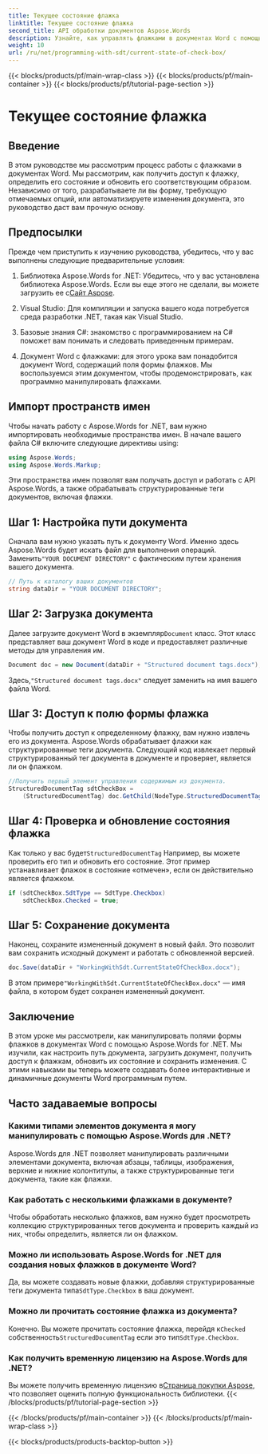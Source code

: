 ```yaml
---
title: Текущее состояние флажка
linktitle: Текущее состояние флажка
second_title: API обработки документов Aspose.Words
description: Узнайте, как управлять флажками в документах Word с помощью Aspose.Words for .NET. В этом руководстве рассматривается программная настройка, обновление и сохранение флажков.
weight: 10
url: /ru/net/programming-with-sdt/current-state-of-check-box/
---
```


{{< blocks/products/pf/main-wrap-class >}}
{{< blocks/products/pf/main-container >}}
{{< blocks/products/pf/tutorial-page-section >}}

# Текущее состояние флажка

## Введение

В этом руководстве мы рассмотрим процесс работы с флажками в документах Word. Мы рассмотрим, как получить доступ к флажку, определить его состояние и обновить его соответствующим образом. Независимо от того, разрабатываете ли вы форму, требующую отмечаемых опций, или автоматизируете изменения документа, это руководство даст вам прочную основу.

## Предпосылки

Прежде чем приступить к изучению руководства, убедитесь, что у вас выполнены следующие предварительные условия:

1.  Библиотека Aspose.Words for .NET: Убедитесь, что у вас установлена библиотека Aspose.Words. Если вы еще этого не сделали, вы можете загрузить ее с[Сайт Aspose](https://releases.aspose.com/words/net/).

2. Visual Studio: Для компиляции и запуска вашего кода потребуется среда разработки .NET, такая как Visual Studio.

3. Базовые знания C#: знакомство с программированием на C# поможет вам понимать и следовать приведенным примерам.

4. Документ Word с флажками: для этого урока вам понадобится документ Word, содержащий поля формы флажков. Мы воспользуемся этим документом, чтобы продемонстрировать, как программно манипулировать флажками.

## Импорт пространств имен

Чтобы начать работу с Aspose.Words for .NET, вам нужно импортировать необходимые пространства имен. В начале вашего файла C# включите следующие директивы using:

```csharp
using Aspose.Words;
using Aspose.Words.Markup;
```

Эти пространства имен позволят вам получать доступ и работать с API Aspose.Words, а также обрабатывать структурированные теги документов, включая флажки.

## Шаг 1: Настройка пути документа

 Сначала вам нужно указать путь к документу Word. Именно здесь Aspose.Words будет искать файл для выполнения операций. Заменить`"YOUR DOCUMENT DIRECTORY"` с фактическим путем хранения вашего документа.

```csharp
// Путь к каталогу ваших документов
string dataDir = "YOUR DOCUMENT DIRECTORY";
```

## Шаг 2: Загрузка документа

 Далее загрузите документ Word в экземпляр`Document` класс. Этот класс представляет ваш документ Word в коде и предоставляет различные методы для управления им.

```csharp
Document doc = new Document(dataDir + "Structured document tags.docx");
```

 Здесь,`"Structured document tags.docx"` следует заменить на имя вашего файла Word.

## Шаг 3: Доступ к полю формы флажка

Чтобы получить доступ к определенному флажку, вам нужно извлечь его из документа. Aspose.Words обрабатывает флажки как структурированные теги документа. Следующий код извлекает первый структурированный тег документа в документе и проверяет, является ли он флажком.

```csharp
//Получить первый элемент управления содержимым из документа.
StructuredDocumentTag sdtCheckBox =
    (StructuredDocumentTag) doc.GetChild(NodeType.StructuredDocumentTag, 0, true);
```

## Шаг 4: Проверка и обновление состояния флажка

 Как только у вас будет`StructuredDocumentTag` Например, вы можете проверить его тип и обновить его состояние. Этот пример устанавливает флажок в состояние «отмечен», если он действительно является флажком.

```csharp
if (sdtCheckBox.SdtType == SdtType.Checkbox)
    sdtCheckBox.Checked = true;
```

## Шаг 5: Сохранение документа

Наконец, сохраните измененный документ в новый файл. Это позволит вам сохранить исходный документ и работать с обновленной версией.

```csharp
doc.Save(dataDir + "WorkingWithSdt.CurrentStateOfCheckBox.docx");
```

 В этом примере`"WorkingWithSdt.CurrentStateOfCheckBox.docx"` — имя файла, в котором будет сохранен измененный документ.

## Заключение

В этом уроке мы рассмотрели, как манипулировать полями формы флажков в документах Word с помощью Aspose.Words for .NET. Мы изучили, как настроить путь документа, загрузить документ, получить доступ к флажкам, обновить их состояние и сохранить изменения. С этими навыками вы теперь можете создавать более интерактивные и динамичные документы Word программным путем.

## Часто задаваемые вопросы

### Какими типами элементов документа я могу манипулировать с помощью Aspose.Words для .NET?
Aspose.Words для .NET позволяет манипулировать различными элементами документа, включая абзацы, таблицы, изображения, верхние и нижние колонтитулы, а также структурированные теги документа, такие как флажки.

### Как работать с несколькими флажками в документе?
Чтобы обработать несколько флажков, вам нужно будет просмотреть коллекцию структурированных тегов документа и проверить каждый из них, чтобы определить, является ли он флажком.

### Можно ли использовать Aspose.Words for .NET для создания новых флажков в документе Word?
 Да, вы можете создавать новые флажки, добавляя структурированные теги документа типа`SdtType.Checkbox` в ваш документ.

### Можно ли прочитать состояние флажка из документа?
 Конечно. Вы можете прочитать состояние флажка, перейдя к`Checked` собственность`StructuredDocumentTag` если это тип`SdtType.Checkbox`.

### Как получить временную лицензию на Aspose.Words для .NET?
 Вы можете получить временную лицензию в[Страница покупки Aspose](https://purchase.aspose.com/temporary-license/), что позволяет оценить полную функциональность библиотеки.
{{< /blocks/products/pf/tutorial-page-section >}}

{{< /blocks/products/pf/main-container >}}
{{< /blocks/products/pf/main-wrap-class >}}

{{< blocks/products/products-backtop-button >}}
